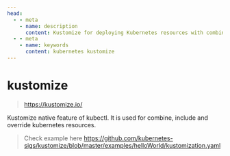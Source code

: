 ```yaml
---
head:
  - - meta
    - name: description
      content: Kustomize for deploying Kubernetes resources with combination and grouping.
  - - meta
    - name: keywords
      content: kubernetes kustomize
---
```


# kustomize

> https://kustomize.io/

Kustomize native feature of kubectl. It is used for combine, include and override kubernetes resources.

> Check example here https://github.com/kubernetes-sigs/kustomize/blob/master/examples/helloWorld/kustomization.yaml
